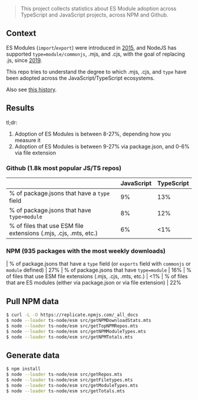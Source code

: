 > This project collects statistics about ES Module adoption across TypeScript and JavaScript projects, across NPM and Github.

## Context

ES Modules (`import`/`export`) were introduced in [2015](https://262.ecma-international.org/6.0/#sec-modules), and NodeJS has supported `type=module/commonjs`, .mjs, and .cjs, with the goal of replacing .js, since [2019](https://nodejs.org/api/packages.html#type).

This repo tries to understand the degree to which .mjs, .cjs, and `type` have been adopted across the JavaScript/TypeScript ecosystems.

Also see [this history](https://gist.github.com/jkrems/769a8cd8806f7f57903b641c74b5f08a).

## Results

tl;dr:

1. Adoption of ES Modules is between 8-27%, depending how you measure it
2. Adoption of ES Modules is between 9-27% via package.json, and 0-6% via file extension

### Github (1.8k most popular JS/TS repos)

|                                                                  | JavaScript | TypeScript |
| ---------------------------------------------------------------- | ---------- | ---------- |
| % of package.jsons that have a `type` field                      | 9%         | 13%        |
| % of package.jsons that have `type=module`                       | 8%         | 12%        |
| % of files that use ESM file extensions (.mjs, .cjs, .mts, etc.) | 6%         | <1%        |

### NPM (935 packages with the most weekly downloads)

| % of package.jsons that have a `type` field (or `exports` field with `commonjs` or `module` defined) | 27%
| % of package.jsons that have `type=module` | 16%
| % of files that use ESM file extensions (.mjs, .cjs, .mts, etc.) | <1%
| % of files that are ES modules (either via package.json or via file extension) | 22%

## Pull NPM data

```sh
$ curl -L -O https://replicate.npmjs.com/_all_docs
$ node --loader ts-node/esm src/getNPMDownloadStats.mts
$ node --loader ts-node/esm src/getTopNPMRepos.mts
$ node --loader ts-node/esm src/getNPMModuleTypes.mts
$ node --loader ts-node/esm src/getNPMTotals.mts
```

## Generate data

```sh
$ npm install
$ node --loader ts-node/esm src/getRepos.mts
$ node --loader ts-node/esm src/getFiletypes.mts
$ node --loader ts-node/esm src/getModuleTypes.mts
$ node --loader ts-node/esm src/getTotals.mts
```
